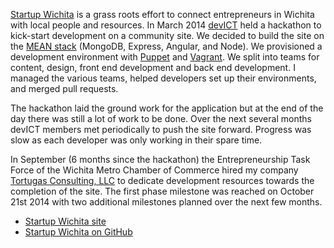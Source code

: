 [Startup Wichita][site] is a grass roots effort to connect entrepreneurs in
Wichita with local people and resources. In March 2014 [devICT][devict] held a
hackathon to kick-start development on a community site. We decided to build
the site on the [MEAN stack](mean) (MongoDB, Express, Angular, and Node). We
provisioned a development environment with [Puppet][puppet] and
[Vagrant][vagrant]. We split into teams for content, design, front end
development and back end development. I managed the various teams, helped
developers set up their environments, and merged pull requests.

The hackathon laid the ground work for the application but at the end of the
day there was still a lot of work to be done. Over the next several months
devICT members met periodically to push the site forward. Progress was slow as
each developer was only working in their spare time.

In September (6 months since the hackathon) the Entrepreneurship Task Force of
the Wichita Metro Chamber of Commerce hired my company [Tortugas Consulting,
LLC][tortugas] to dedicate development resources towards the completion of the
site. The first phase milestone was reached on October 21st 2014 with two
additional milestones planned over the next few months.

* [Startup Wichita site][site]
* [Startup Wichita on GitHub][source]

[tortugas]: http://tortugas-llc.com
[mean]: https://mean.io
[puppet]: http://puppetlabs.com
[vagrant]: http://vagrantup.com
[source]: https://github.com/jcbwlkr/regex-101
[site]: http://startupwichita.com
[devict]: /portfolio/devict.html
